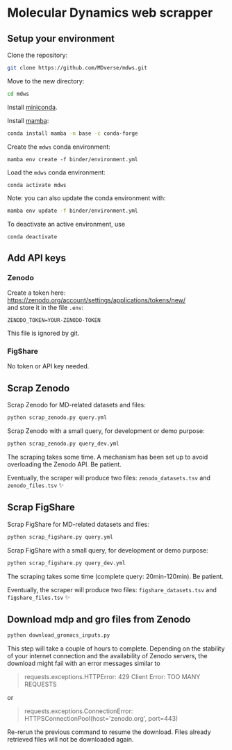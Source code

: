 # Molecular Dynamics web scrapper

## Setup your environment

Clone the repository:

```bash
git clone https://github.com/MDverse/mdws.git
```

Move to the new directory:

```bash
cd mdws
```

Install [miniconda](https://docs.conda.io/en/latest/miniconda.html).

Install [mamba](https://github.com/mamba-org/mamba):

```bash
conda install mamba -n base -c conda-forge
```

Create the `mdws` conda environment:
```
mamba env create -f binder/environment.yml
```

Load the `mdws` conda environment:
```
conda activate mdws
```

Note: you can also update the conda environment with:

```bash
mamba env update -f binder/environment.yml
```

To deactivate an active environment, use

```
conda deactivate
```

## Add API keys

### Zenodo

Create a token here: <https://zenodo.org/account/settings/applications/tokens/new/>  
and store it in the file `.env`:
```
ZENODO_TOKEN=YOUR-ZENODO-TOKEN
```
This file is ignored by git.

### FigShare

No token or API key needed.


## Scrap Zenodo

Scrap Zenodo for MD-related datasets and files:

```bash
python scrap_zenodo.py query.yml
```

Scrap Zenodo with a small query, for development or demo purpose:

```bash
python scrap_zenodo.py query_dev.yml
```

The scraping takes some time. A mechanism has been set up to avoid overloading the Zenodo API. Be patient.

Eventually, the scraper will produce two files: `zenodo_datasets.tsv` and `zenodo_files.tsv` :sparkles: 


## Scrap FigShare

Scrap FigShare for MD-related datasets and files:

```bash
python scrap_figshare.py query.yml
```

Scrap FigShare with a small query, for development or demo purpose:

```bash
python scrap_figshare.py query_dev.yml
```

The scraping takes some time (complete query: 20min-120min). Be patient.

Eventually, the scraper will produce two files: `figshare_datasets.tsv` and `figshare_files.tsv` :sparkles: 


## Download mdp and gro files from Zenodo

```bash
python download_gromacs_inputs.py
```

This step will take a couple of hours to complete. Depending on the stability of your internet connection and the availability of Zenodo servers, the download might fail with an error messages similar to

> requests.exceptions.HTTPError: 429 Client Error: TOO MANY REQUESTS

or 

> requests.exceptions.ConnectionError: HTTPSConnectionPool(host='zenodo.org', port=443)

Re-rerun the previous command to resume the download. Files already retrieved files will not be downloaded again.

